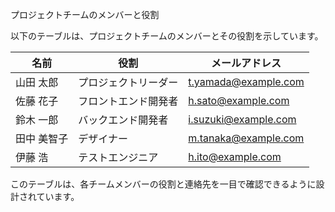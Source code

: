 プロジェクトチームのメンバーと役割

以下のテーブルは、プロジェクトチームのメンバーとその役割を示しています。

|名前|役割|メールアドレス|
|-|-|-|
|山田 太郎|プロジェクトリーダー|t.yamada@example.com|
|佐藤 花子|フロントエンド開発者|h.sato@example.com|
|鈴木 一郎|バックエンド開発者|i.suzuki@example.com|
|田中 美智子|デザイナー|m.tanaka@example.com|
|伊藤 浩|テストエンジニア|h.ito@example.com|

このテーブルは、各チームメンバーの役割と連絡先を一目で確認できるように設計されています。
